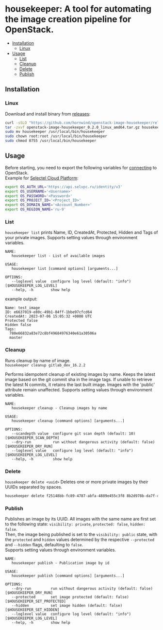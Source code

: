 # housekeeper: A tool for automating the image creation pipeline for OpenStack.

<!--TOC-->
- [Installation](#installation)
  - [Linux](#linux)
- [Usage](#usage)
  - [List](#list)
  - [Cleanup](#cleanup)
  - [Delete](#delete)
  - [Publish](#publish)
<!--/TOC-->
## Installation
### Linux
Download and install binary from [releases](https://github.com/hornwind/openstack-image-housekeeper/releases):
```bash
curl -sSLO "https://github.com/hornwind/openstack-image-housekeeper/releases/download/v0.2.0/openstack-image-housekeeper_0.2.0_linux_amd64.tar.gz"
tar -zxvf openstack-image-housekeeper_0.2.0_linux_amd64.tar.gz housekeeper
sudo mv housekeeper /usr/local/bin/housekeeper
sudo chown root:root /usr/local/bin/housekeeper
sudo chmod 0755 /usr/local/bin/housekeeper
```
## Usage
Before starting, you need to export the following variables for [connecting](https://github.com/gophercloud/gophercloud/blob/v1.5.0/openstack/auth_env.go#L36) to OpenStack.\
Example for [Selectel Cloud Platform](https://selectel.ru/en/services/cloud/servers/):
```bash
export OS_AUTH_URL='https://api.selvpc.ru/identity/v3'
export OS_USERNAME='<Username>'
export OS_PASSWORD='<Password>'
export OS_PROJECT_ID='<Project_ID>'
export OS_DOMAIN_NAME='<Account_Number>'
export OS_REGION_NAME='ru-9'
```
### List
`housekeeper list` prints Name, ID, CreatedAt, Protected, Hidden and Tags of your private images. Supports setting values through environment variables.
```
NAME:
   housekeeper list - List of available images

USAGE:
   housekeeper list [command options] [arguments...]

OPTIONS:
   --loglevel value  configure log level (default: "info") [$HOUSEKEEPER_LOG_LEVEL]
   --help, -h        show help
```
example output:
```
Name: test_image
ID: e6637019-e80c-49b1-84ff-1bbe97cfcd64
CreatedAt: 2023-07-06 15:05:32 +0000 UTC
Protected false
Hidden false
Tags:
  780e66832a83e72c8bf49684976340e61a30506a
  master
```
### Cleanup
Runs cleanup by name of image.\
`housekeeper cleanup gitlab_dev_16.2.2`

Performs idempotent cleanup of existing images by name. Keeps the latest image based on the git commit sha in the image tags. If unable to retrieve the latest N commits, it retains the last built image. Images with the 'public' attribute remain unaffected. Supports setting values through environment variables.

```
NAME:
   housekeeper cleanup - Cleanup images by name

USAGE:
   housekeeper cleanup [command options] [arguments...]

OPTIONS:
   --scandepth value  configure git scan depth (default: 10) [$HOUSEKEEPER_SCAN_DEPTH]
   --dry-run          run without dangerous activity (default: false) [$HOUSEKEEPER_DRY_RUN]
   --loglevel value   configure log level (default: "info") [$HOUSEKEEPER_LOG_LEVEL]
   --help, -h         show help
```
### Delete
`housekeeper delete <uuid>`
Deletes one or more private images by their UUIDs separated by spaces.
```bash
housekeeper delete f25148bb-fc89-4787-abfa-4889e455c3f8 8b2d978b-da7f-4ddd-839e-27fbbecb4de2
```
### Publish
Publishes an image by its UUID.
All images with the same name are first set to the following state: `visibility: private`, `protected: false`, `hidden: false`.\
Then, the image being published is set to the `visibility: public` state, with the `protected` and `hidden` values determined by the respective `--protected` and `--hidden` flags, defaulting to `false`.\
Supports setting values through environment variables.
```
NAME:
   housekeeper publish - Publication image by id

USAGE:
   housekeeper publish [command options] [arguments...]

OPTIONS:
   --dry-run         run without dangerous activity (default: false) [$HOUSEKEEPER_DRY_RUN]
   --protected       set image protected (default: false) [$HOUSEKEEPER_SET_PROTECTED]
   --hidden          set image hidden (default: false) [$HOUSEKEEPER_SET_HIDDEN]
   --loglevel value  configure log level (default: "info") [$HOUSEKEEPER_LOG_LEVEL]
   --help, -h        show help
```
